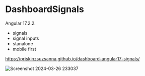 # DashboardSignals

Angular 17.2.2.

 - signals
 - signal inputs
 - stanalone
 - mobile first

https://priskinzsuzsanna.github.io/dashboard-angular17-signals/


![Screenshot 2024-03-26 233037](https://github.com/PriskinZsuzsanna/dashboard-angular17-signals/assets/121173949/982b5e33-9d2f-4cec-b167-0cb664d73aee)
